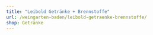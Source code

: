 ```yaml
---
title: "Leibold Getränke + Brennstoffe"
url: /weingarten-baden/leibold-getraenke-brennstoffe/
shop: Getränke
---
```

